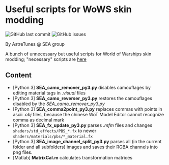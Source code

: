 # Useful scripts for WoWS skin modding

![GitHub last commit](https://img.shields.io/github/last-commit/SEA-group/Scripts-storage)
![GitHub issues](https://img.shields.io/github/issues-raw/SEA-group/Scripts-storage)

By AstreTunes @ SEA group

A bunch of unnecessary but useful scripts for World of Warships skin modding; "necessary" scripts are [here](https://github.com/SEA-group/ContentSDK-0.9.7-fix-tools)

## Content
* [Python 3] **SEA_camo_remover_py3.py** disables camouflages by editing material tags in *.visual* files
* [Python 3] **SEA_camo_reverser_py3.py** restores the camouflages disabled by the *SEA_camo_remover_py3.py*
* [Python 3] **SEA_comma2point_py3.py** replaces commas with points in ascii *.obj* files, because the chinese WoT Model Editor cannot recognize comma as decimal mark
* [Python 3] **SEA_fx_update_py3.py** parses *.mfm* files and changes `shaders/std_effects/PBS_*.fx` to newer `shaders/materials/pbs/*_material.fx`
* [Python 3] **SEA_image_channel_split_py3.py** parses all (in the current folder and all subfolders) images and saves their RGBA channels into png files.
* [Matlab] **MatrixCal.m** calculates transformation matrices
